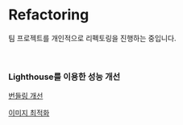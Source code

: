 # Refactoring

팀 프로젝트를 개인적으로 리펙토링을 진행하는 중입니다.

<br />

### Lighthouse를 이용한 성능 개선

[번들링 개선](https://likelacoste.tistory.com/66#Bundle%-F)

[이미지 최적화](https://likelacoste.tistory.com/67)
